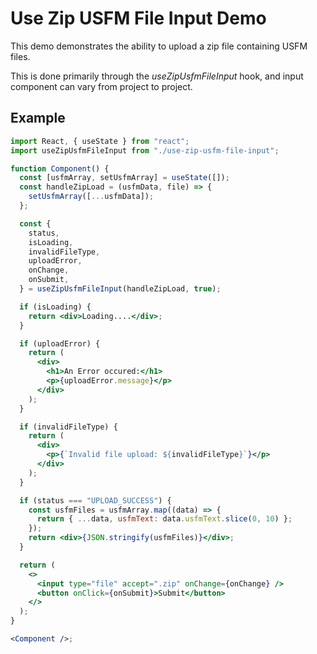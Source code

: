 # Use Zip USFM File Input Demo

This demo demonstrates the ability to upload a zip file containing USFM files.

This is done primarily through the _useZipUsfmFileInput_ hook, and input component can vary from project to project.

## Example

```jsx
import React, { useState } from "react";
import useZipUsfmFileInput from "./use-zip-usfm-file-input";

function Component() {
  const [usfmArray, setUsfmArray] = useState([]);
  const handleZipLoad = (usfmData, file) => {
    setUsfmArray([...usfmData]);
  };

  const {
    status,
    isLoading,
    invalidFileType,
    uploadError,
    onChange,
    onSubmit,
  } = useZipUsfmFileInput(handleZipLoad, true);

  if (isLoading) {
    return <div>Loading....</div>;
  }

  if (uploadError) {
    return (
      <div>
        <h1>An Error occured:</h1>
        <p>{uploadError.message}</p>
      </div>
    );
  }

  if (invalidFileType) {
    return (
      <div>
        <p>{`Invalid file upload: ${invalidFileType}`}</p>
      </div>
    );
  }

  if (status === "UPLOAD_SUCCESS") {
    const usfmFiles = usfmArray.map((data) => {
      return { ...data, usfmText: data.usfmText.slice(0, 10) };
    });
    return <div>{JSON.stringify(usfmFiles)}</div>;
  }

  return (
    <>
      <input type="file" accept=".zip" onChange={onChange} />
      <button onClick={onSubmit}>Submit</button>
    </>
  );
}

<Component />;
```
